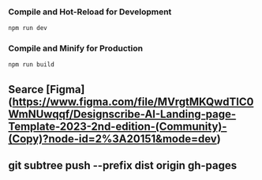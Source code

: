 ### Compile and Hot-Reload for Development

```sh
npm run dev
```

### Compile and Minify for Production

```sh
npm run build
```

## Searce [Figma] (<https://www.figma.com/file/MVrgtMKQwdTlC0WmNUwqqf/Designscribe-AI-Landing-page-Template-2023-2nd-edition-(Community)-(Copy)?node-id=2%3A20151&mode=dev>)

## git subtree push --prefix dist origin gh-pages

